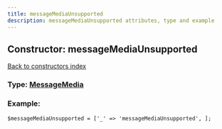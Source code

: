 ```yaml
---
title: messageMediaUnsupported
description: messageMediaUnsupported attributes, type and example
---
```

## Constructor: messageMediaUnsupported  
[Back to constructors index](index.md)






### Type: [MessageMedia](../types/MessageMedia.md)


### Example:

```
$messageMediaUnsupported = ['_' => 'messageMediaUnsupported', ];
```  

